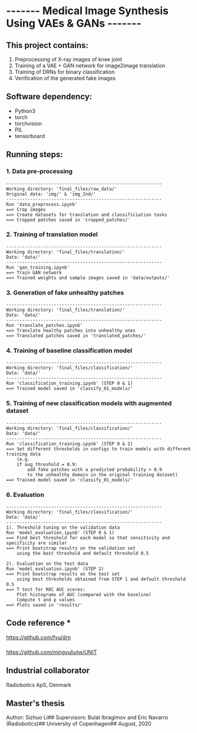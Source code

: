 # ------- Medical Image Synthesis Using VAEs & GANs ------- 


## This project contains: 
1. Preprocessing of X-ray images of knee joint
2. Training of a VAE + GAN network for image2image translation
3. Training of DRNs for binary classification
4. Verification of the generated fake images


## Software dependency:
- Python3
- torch
- torchvision
- PIL
- tensorboard


## Running steps:
### 1. Data pre-processing
    -----------------------------------------------------------
    Working directory: 'final_files/raw_data/'
    Original data: 'img/' & 'img_2nd/'
    -----------------------------------------------------------
    Run 'data_preprocess.ipynb'
    ==> Crop images
    ==> Create datasets for translation and classificiation tasks
    ==> Cropped patches saved in 'cropped_patches/'

### 2. Training of translation model 
    -----------------------------------------------------------
    Working directory: 'final_files/translation/'
    Data: 'data/'
    -----------------------------------------------------------
    Run 'gan_training.ipynb'
    ==> Train GAN network
    ==> Trained weights and sample images saved in 'data/outputs/'

### 3. Generation of fake unhealthy patches
    -----------------------------------------------------------
    Working directory: 'final_files/translation/'
    Data: 'data/'
    -----------------------------------------------------------
    Run 'translate_patches.ipynb'
    ==> Translate healthy patches into unhealthy ones
    ==> Translated patches saved in 'translated_patches/'

### 4. Training of baseline classification model
    -----------------------------------------------------------
    Working directory: 'final_files/classification/'
    Data: 'data/'
    -----------------------------------------------------------
    Run 'classification_training.ipynb' (STEP 0 & 1)
    ==> Trained model saved in 'classify_01_models/'

### 5. Training of new classification models with augmented dataset
    -----------------------------------------------------------
    Working directory: 'final_files/classification/'
    Data: 'data/'
    -----------------------------------------------------------
    Run 'classification_training.ipynb' (STEP 0 & 2)
    ==> Set different thresholds in configs to train models with different training data
        (e.g. 
        if aug_threshold = 0.9:
            add fake patches with a predicted probability > 0.9
            to the unhealthy domain in the original training dataset)
    ==> Trained model saved in 'classify_01_models/'

### 6. Evaluation
    -----------------------------------------------------------
    Working directory: 'final_files/classification/'
    Data: 'data/'
    -----------------------------------------------------------
    1). Threshold tuning on the validation data
    Run 'model_evaluation.ipynb' (STEP 0 & 1)
    ==> Find best threshold for each model so that sensitivity and specificity are similar
    ==> Print bootstrap results on the validation set 
        using the best threshold and default threshold 0.5

    2). Evaluation on the test data
    Run 'model_evaluation.ipynb' (STEP 2)
    ==> Print bootstrap results on the test set 
        using best thresholds obtained from STEP 1 and default threshold 0.5
    ==> T test for ROC AUC scores:
        Plot histograms of AUC (compared with the baseline)
        Compute t and p values
    ==> Plots saved in 'results/'


## Code reference *

https://github.com/fyu/drn
###
https://github.com/mingyuliutw/UNIT
###
## Industrial collaborator
Radiobotics ApS, Denmark 
###
## Master's thesis
Author: Sizhuo Li##
Supervisors: Bulat Ibragimov and Eric Navarro (Radiobotics)##
University of Copenhagen##
August, 2020
